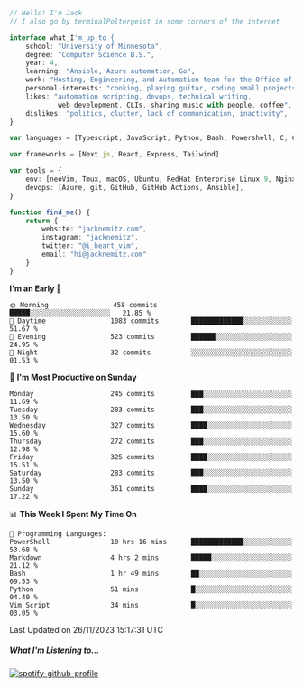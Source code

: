 ```typescript
// Hello! I'm Jack
// I also go by terminalPoltergeist in some corners of the internet

interface what_I'm_up_to {
    school: "University of Minnesota",
    degree: "Computer Science B.S.",
    year: 4,
    learning: "Ansible, Azure automation, Go",
    work: "Hosting, Engineering, and Automation team for the Office of Information Technology at UMN",
    personal-interests: "cooking, playing guitar, coding small projects",
    likes: "automation scripting, devops, technical writing,
            web development, CLIs, sharing music with people, coffee",
    dislikes: "politics, clutter, lack of communication, inactivity",
}

var languages = [Typescript, JavaScript, Python, Bash, Powershell, C, C++, HTML, CSS]

var frameworks = [Next.js, React, Express, Tailwind]

var tools = {
    env: [neoVim, Tmux, macOS, Ubuntu, RedHat Enterprise Linux 9, Nginx, DigitalOcean, Cloudflare],
    devops: [Azure, git, GitHub, GitHub Actions, Ansible],
}

function find_me() {
    return {
        website: "jacknemitz.com",
        instagram: "jacknemitz",
        twitter: "@i_heart_vim",
        email: "hi@jacknemitz.com"
    }
}
```

<!--START_SECTION:waka-->
**I'm an Early 🐤** 

```text
🌞 Morning                458 commits         █████░░░░░░░░░░░░░░░░░░░░   21.85 % 
🌆 Daytime                1083 commits        █████████████░░░░░░░░░░░░   51.67 % 
🌃 Evening                523 commits         ██████░░░░░░░░░░░░░░░░░░░   24.95 % 
🌙 Night                  32 commits          ░░░░░░░░░░░░░░░░░░░░░░░░░   01.53 % 
```
📅 **I'm Most Productive on Sunday** 

```text
Monday                   245 commits         ███░░░░░░░░░░░░░░░░░░░░░░   11.69 % 
Tuesday                  283 commits         ███░░░░░░░░░░░░░░░░░░░░░░   13.50 % 
Wednesday                327 commits         ████░░░░░░░░░░░░░░░░░░░░░   15.60 % 
Thursday                 272 commits         ███░░░░░░░░░░░░░░░░░░░░░░   12.98 % 
Friday                   325 commits         ████░░░░░░░░░░░░░░░░░░░░░   15.51 % 
Saturday                 283 commits         ███░░░░░░░░░░░░░░░░░░░░░░   13.50 % 
Sunday                   361 commits         ████░░░░░░░░░░░░░░░░░░░░░   17.22 % 
```


📊 **This Week I Spent My Time On** 

```text
💬 Programming Languages: 
PowerShell               10 hrs 16 mins      █████████████░░░░░░░░░░░░   53.68 % 
Markdown                 4 hrs 2 mins        █████░░░░░░░░░░░░░░░░░░░░   21.12 % 
Bash                     1 hr 49 mins        ██░░░░░░░░░░░░░░░░░░░░░░░   09.53 % 
Python                   51 mins             █░░░░░░░░░░░░░░░░░░░░░░░░   04.49 % 
Vim Script               34 mins             █░░░░░░░░░░░░░░░░░░░░░░░░   03.05 % 
```


 Last Updated on 26/11/2023 15:17:31 UTC
<!--END_SECTION:waka-->

##### What I'm Listening to...

[![spotify-github-profile](https://spotify-github-profile.vercel.app/api/view?uid=jack.nemitz&cover_image=true&show_offline=true&bar_color=53b14f&bar_color_cover=false&background_color=121212FF)](https://spotify-github-profile.vercel.app/api/view?uid=jack.nemitz&redirect=true)

